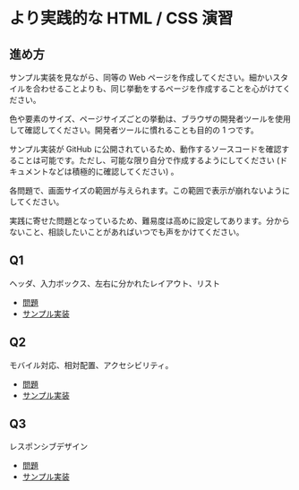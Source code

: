 # より実践的な HTML / CSS 演習

## 進め方

サンプル実装を見ながら、同等の Web ページを作成してください。細かいスタイルを合わせることよりも、同じ挙動をするページを作成することを心がけてください。

色や要素のサイズ、ページサイズごとの挙動は、ブラウザの開発者ツールを使用して確認してください。開発者ツールに慣れることも目的の 1 つです。

サンプル実装が GitHub に公開されているため、動作するソースコードを確認することは可能です。ただし、可能な限り自分で作成するようにしてください (ドキュメントなどは積極的に確認してください) 。

各問題で、画面サイズの範囲が与えられます。この範囲で表示が崩れないようにしてください。

実践に寄せた問題となっているため、難易度は高めに設定してあります。分からないこと、相談したいことがあればいつでも声をかけてください。

## Q1

ヘッダ、入力ボックス、左右に分かれたレイアウト、リスト

- [問題](./q1.md)
- [サンプル実装](./sample-implementation/q1.html)

## Q2

モバイル対応、相対配置、アクセシビリティ。

- [問題](./q2.md)
- [サンプル実装](./sample-implementation/q2.html)

## Q3

レスポンシブデザイン

- [問題](./q3.md)
- [サンプル実装](./sample-implementation/q3.html)
